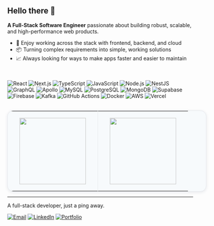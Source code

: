 ## Hello there 👋

**A Full-Stack Software Engineer** passionate about building robust, scalable, and high-performance web products.

- 🔧 Enjoy working across the stack with frontend, backend, and cloud  
- 📦 Turning complex requirements into simple, working solutions  
- 📈 Always looking for ways to make apps faster and easier to maintain  

<br/>

![React](https://img.shields.io/badge/React-20232A?style=for-the-badge&logo=react&logoColor=61DAFB)
![Next.js](https://img.shields.io/badge/Next.js-000000?style=for-the-badge&logo=nextdotjs&logoColor=white)
![TypeScript](https://img.shields.io/badge/TypeScript-3178C6?style=for-the-badge&logo=typescript&logoColor=white)
![JavaScript](https://img.shields.io/badge/JavaScript-F7DF1E?style=for-the-badge&logo=javascript&logoColor=black)
![Node.js](https://img.shields.io/badge/Node.js-43853D?style=for-the-badge&logo=node.js&logoColor=white)
![NestJS](https://img.shields.io/badge/NestJS-E0234E?style=for-the-badge&logo=nestjs&logoColor=white)
![GraphQL](https://img.shields.io/badge/GraphQL-E10098?style=for-the-badge&logo=graphql&logoColor=white)
![Apollo](https://img.shields.io/badge/Apollo-311C87?style=for-the-badge&logo=apollographql&logoColor=white)
![MySQL](https://img.shields.io/badge/MySQL-005C84?style=for-the-badge&logo=mysql&logoColor=white)
![PostgreSQL](https://img.shields.io/badge/PostgreSQL-316192?style=for-the-badge&logo=postgresql&logoColor=white)
![MongoDB](https://img.shields.io/badge/MongoDB-4EA94B?style=for-the-badge&logo=mongodb&logoColor=white)
![Supabase](https://img.shields.io/badge/Supabase-3ECF8E?style=for-the-badge&logo=supabase&logoColor=white)
![Firebase](https://img.shields.io/badge/Firebase-FFCA28?style=for-the-badge&logo=firebase&logoColor=black)
![Kafka](https://img.shields.io/badge/Kafka-231F20?style=for-the-badge&logo=apachekafka&logoColor=white)
![GitHub Actions](https://img.shields.io/badge/GitHub%20Actions-2088FF?style=for-the-badge&logo=githubactions&logoColor=white)
![Docker](https://img.shields.io/badge/Docker-2496ED?style=for-the-badge&logo=docker&logoColor=white)
![AWS](https://img.shields.io/badge/AWS-232F3E?style=for-the-badge&logo=amazonaws&logoColor=white)
![Vercel](https://img.shields.io/badge/Vercel-000000?style=for-the-badge&logo=vercel&logoColor=white)

<!--
<div align="left" style="display:flex;flex-direction:column;gap:10px;">
	<div style="display:flex;flex-wrap:wrap;gap:18px 28px;align-items:center;">
		<span style="padding: 4px; box-shadow: 0 2px 4px rgba(0, 0, 0, 0.1); border-radius: 4px;"><img height="28" src="https://github.com/devicons/devicon/blob/v2.17.0/icons/react/react-original.svg" alt="React"/> React</span>
		<span style="padding: 4px; box-shadow: 0 2px 4px rgba(0, 0, 0, 0.1); border-radius: 4px;"><img height="28" src="https://github.com/devicons/devicon/blob/v2.17.0/icons/nextjs/nextjs-original.svg" alt="Next.js"/> Next.js</span>
		<span style="padding: 4px; box-shadow: 0 2px 4px rgba(0, 0, 0, 0.1); border-radius: 4px;"><img height="28" src="https://github.com/devicons/devicon/blob/v2.17.0/icons/typescript/typescript-original.svg" alt="TypeScript"/> TypeScript</span>
		<span style="padding: 4px; box-shadow: 0 2px 4px rgba(0, 0, 0, 0.1); border-radius: 4px;"><img height="28" src="https://github.com/devicons/devicon/blob/v2.17.0/icons/javascript/javascript-original.svg" alt="JavaScript"/> JavaScript</span>
	</div>
	<div style="display:flex;flex-wrap:wrap;gap:18px 28px;align-items:center;">
		<span><img height="28" src="https://github.com/devicons/devicon/blob/v2.17.0/icons/nodejs/nodejs-original.svg" alt="Node.js"/> Node.js</span>
		<span><img height="28" src="https://github.com/devicons/devicon/blob/v2.17.0/icons/nestjs/nestjs-original.svg" alt="Nest.js"/> Nest.js</span>
		<span><img height="28" src="https://github.com/devicons/devicon/blob/v2.17.0/icons/graphql/graphql-plain.svg" alt="GraphQL"/> GraphQL</span>
		<span><img height="28" src="https://github.com/devicons/devicon/blob/v2.17.0/icons/apollographql/apollographql-original.svg" alt="Apollo"/> Apollo</span>
	</div>
	<div style="display:flex;flex-wrap:wrap;gap:18px 28px;align-items:center;">
  <span><img height="28" src="https://github.com/devicons/devicon/blob/v2.17.0/icons/mysql/mysql-original.svg" alt="MySQL"/> MySQL</span>
		<span><img height="28" src="https://github.com/devicons/devicon/blob/v2.17.0/icons/postgresql/postgresql-original.svg" alt="PostgreSQL"/> PostgreSQL</span>
		<span><img height="28" src="https://github.com/devicons/devicon/blob/v2.17.0/icons/mongodb/mongodb-original.svg" alt="MongoDB"/> MongoDB</span>
    <span><img height="28" src="https://github.com/devicons/devicon/blob/v2.17.0/icons/supabase/supabase-original.svg" alt="Supabase"/> Supabase</span>
    <span><img height="28" src="https://github.com/devicons/devicon/blob/v2.17.0/icons/firebase/firebase-plain.svg" alt="Firebase"/> Firebase</span>
	</div>
  <div style="display:flex;flex-wrap:wrap;gap:18px 28px;align-items:center;">
		<span><img height="28" src="https://github.com/devicons/devicon/blob/v2.17.0/icons/apachekafka/apachekafka-original.svg" alt="Kafka"/> Kafka</span>
    <span><img height="28" src="https://github.com/devicons/devicon/blob/v2.17.0/icons/github/github-original.svg" alt="GitHub Actions"/> GitHub Actions</span>
		<span><img height="28" src="https://github.com/devicons/devicon/blob/v2.17.0/icons/docker/docker-original.svg" alt="Docker"/> Docker</span>
		<span><img height="28" src="https://github.com/devicons/devicon/blob/v2.17.0/icons/amazonwebservices/amazonwebservices-original-wordmark.svg" alt="AWS"/> AWS</span>
		<span><img height="28" src="https://github.com/devicons/devicon/blob/v2.17.0/icons/vercel/vercel-original.svg" alt="Vercel"/> Vercel</span>
	</div>
</div>
-->

<br/>

<div>
	<table style="background:#f7fafc;border-radius:16px;border:1.5px solid #e5e7eb;box-shadow:0 2px 8px 0 #e5e7eb;width:auto;min-width:540px;max-width:700px;margin:auto;">
		<tr>
			<td style="border:none;padding:18px 32px 18px 32px;text-align:center;vertical-align:middle;border-right:1.5px solid #e5e7eb;">
				<img height="180" src="https://github-readme-streak-stats.herokuapp.com?user=imnaeem&theme=default&hide_border=true" />
			</td>
			<td style="border:none;padding:18px 32px 18px 32px;text-align:center;vertical-align:middle;">
				<img height="180" src="https://github-readme-stats.vercel.app/api/top-langs/?username=imnaeem&layout=compact&theme=default&hide_border=true" />
			</td>
		</tr>
	</table>
</div>

---

A full-stack developer, just a ping away.


<p>
<a href="mailto:contact@muhmmadnaeem.me"><img src="https://img.shields.io/badge/Email-contact%40muhmmadnaeem.me-0b6ab0?style=flat-square&logo=gmail&logoColor=white" alt="Email"/></a>
<a href="https://www.linkedin.com/in/im-naeem/" target="_blank"><img src="https://img.shields.io/badge/LinkedIn-im--naeem-0A66C2?style=flat-square&logo=linkedin&logoColor=white" alt="LinkedIn"/></a>
<a href="https://muhammadnaeem.me/" target="_blank"><img src="https://img.shields.io/badge/Portfolio-muhammadnaeem.me-18181b?style=flat-square&logo=vercel&logoColor=white" alt="Portfolio"/></a>
</p>
